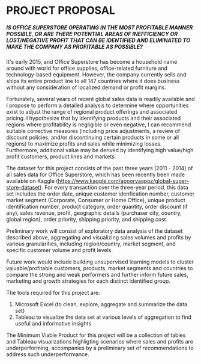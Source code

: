 # PROJECT PROPOSAL

##### IS OFFICE SUPERSTORE OPERATING IN THE MOST PROFITABLE MANNER POSSIBLE, OR ARE THERE POTENTIAL AREAS OF INEFFICIENCY OR LOST/NEGATIVE PROFIT THAT CAN BE IDENTIFIED AND ELIMINATED TO MAKE THE COMPANY AS PROFITABLE AS POSSIBLE?

It's early 2015, and Office Superstore has become a household name around with world for office supplies, office-related furniture and technology-based equipment. However, the company currently sells and ships its entire product line to all 147 countries where it does business without any consideration of localized demand or profit margins.

Fortunately, several years of recent global sales data is readily available and I propose to perform a detailed analysis to determine where opportunities exist to adjust the range of regional product offerings and associated pricing. I hypothesize that by identifying products and their associated regions where profitability is negligible or even negative, I can recommend suitable corrective measures (including price adjustments, a review of discount policies, and/or discontinuing certain products in some or all regions) to maximize profits and sales while minimizing losses. Furthermore, additional value may be derived by identifying high value/high profit customers, product lines and markets.

The dataset for this project consists of the past three years (2011 - 2014) of all sales data for Office Superstore, which has been recently been made available on Kaggle (https://www.kaggle.com/apoorvaappz/global-super-store-dataset). For every transaction over the three-year period, this data set includes the order date, unique customer idenfication number, customer market segment (Corporate, Consumer or Home Office), unique product identification number, product category, order quantity,  order discount (if any), sales revenue, profit, geographic details (purchaser city, country, global region), order priority, shipping priority, and shipping cost.

Preliminary work will consist of exploratory data analysis of the dataset described above, aggregating and visualizing sales volumes and profits by various granularities, including region/country, market segment, and specific customer volume and profit levels. 

Future work would include building unsupervised learning models to cluster valuable/profitable customers, products, market segments and countries to compare the strong and weak performers and further inform future sales, marketing and growth strategies for each distinct identified group.

The tools required for this project are: 

1. Microsoft Excel (to clean, explore, aggregate and summarize the data set)
2. Tableau to visualize the data set at various levels of aggregation to find useful and informative insights

The Minimum Viable Product for this project will be a collection of tables and Tableau visualizations highligting scenarios where sales and profits are underperforming, accompanies by a preliminary set of recommendations to address such underperformance.

